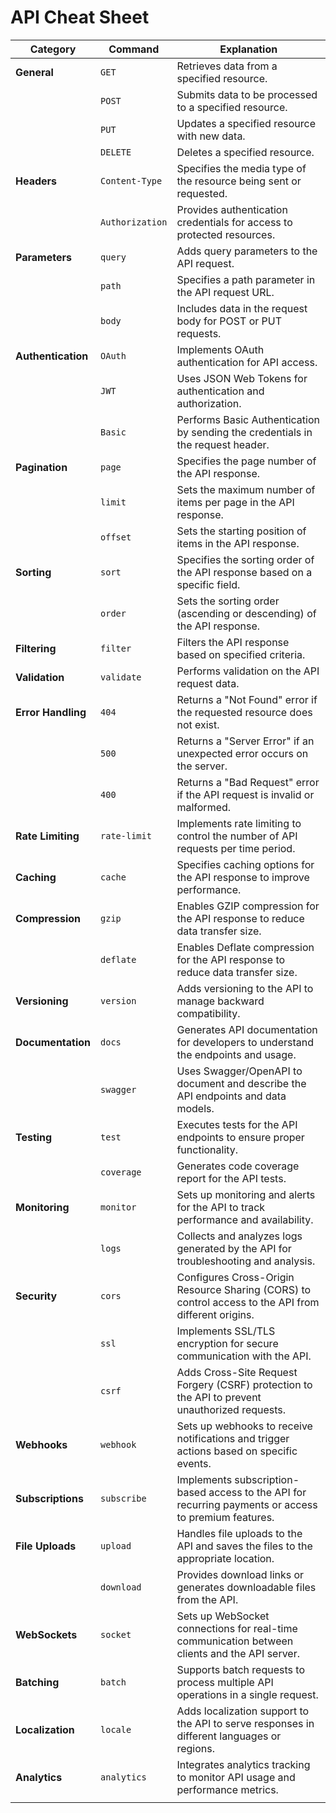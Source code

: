 # API Cheat Sheet

<table>
<thead>
<tr>
<th>Category</th>
<th>Command</th>
<th>Explanation</th>
</tr>
</thead>
<tbody>
<tr>
<td><strong>General</strong></td>
<td><code>GET</code></td>
<td>Retrieves data from a specified resource.</td>
</tr>
<tr>
<td></td>
<td><code>POST</code></td>
<td>Submits data to be processed to a specified resource.</td>
</tr>
<tr>
<td></td>
<td><code>PUT</code></td>
<td>Updates a specified resource with new data.</td>
</tr>
<tr>
<td></td>
<td><code>DELETE</code></td>
<td>Deletes a specified resource.</td>
</tr>
<tr>
<td><strong>Headers</strong></td>
<td><code>Content-Type</code></td>
<td>Specifies the media type of the resource being sent or requested.</td>
</tr>
<tr>
<td></td>
<td><code>Authorization</code></td>
<td>Provides authentication credentials for access to protected resources.</td>
</tr>
<tr>
<td><strong>Parameters</strong></td>
<td><code>query</code></td>
<td>Adds query parameters to the API request.</td>
</tr>
<tr>
<td></td>
<td><code>path</code></td>
<td>Specifies a path parameter in the API request URL.</td>
</tr>
<tr>
<td></td>
<td><code>body</code></td>
<td>Includes data in the request body for POST or PUT requests.</td>
</tr>
<tr>
<td><strong>Authentication</strong></td>
<td><code>OAuth</code></td>
<td>Implements OAuth authentication for API access.</td>
</tr>
<tr>
<td></td>
<td><code>JWT</code></td>
<td>Uses JSON Web Tokens for authentication and authorization.</td>
</tr>
<tr>
<td></td>
<td><code>Basic</code></td>
<td>Performs Basic Authentication by sending the credentials in the request header.</td>
</tr>
<tr>
<td><strong>Pagination</strong></td>
<td><code>page</code></td>
<td>Specifies the page number of the API response.</td>
</tr>
<tr>
<td></td>
<td><code>limit</code></td>
<td>Sets the maximum number of items per page in the API response.</td>
</tr>
<tr>
<td></td>
<td><code>offset</code></td>
<td>Sets the starting position of items in the API response.</td>
</tr>
<tr>
<td><strong>Sorting</strong></td>
<td><code>sort</code></td>
<td>Specifies the sorting order of the API response based on a specific field.</td>
</tr>
<tr>
<td></td>
<td><code>order</code></td>
<td>Sets the sorting order (ascending or descending) of the API response.</td>
</tr>
<tr>
<td><strong>Filtering</strong></td>
<td><code>filter</code></td>
<td>Filters the API response based on specified criteria.</td>
</tr>
<tr>
<td><strong>Validation</strong></td>
<td><code>validate</code></td>
<td>Performs validation on the API request data.</td>
</tr>
<tr>
<td><strong>Error Handling</strong></td>
<td><code>404</code></td>
<td>Returns a "Not Found" error if the requested resource does not exist.</td>
</tr>
<tr>
<td></td>
<td><code>500</code></td>
<td>Returns a "Server Error" if an unexpected error occurs on the server.</td>
</tr>
<tr>
<td></td>
<td><code>400</code></td>
<td>Returns a "Bad Request" error if the API request is invalid or malformed.</td>
</tr>
<tr>
<td><strong>Rate Limiting</strong></td>
<td><code>rate-limit</code></td>
<td>Implements rate limiting to control the number of API requests per time period.</td>
</tr>
<tr>
<td><strong>Caching</strong></td>
<td><code>cache</code></td>
<td>Specifies caching options for the API response to improve performance.</td>
</tr>
<tr>
<td><strong>Compression</strong></td>
<td><code>gzip</code></td>
<td>Enables GZIP compression for the API response to reduce data transfer size.</td>
</tr>
<tr>
<td></td>
<td><code>deflate</code></td>
<td>Enables Deflate compression for the API response to reduce data transfer size.</td>
</tr>
<tr>
<td><strong>Versioning</strong></td>
<td><code>version</code></td>
<td>Adds versioning to the API to manage backward compatibility.</td>
</tr>
<tr>
<td><strong>Documentation</strong></td>
<td><code>docs</code></td>
<td>Generates API documentation for developers to understand the endpoints and usage.</td>
</tr>
<tr>
<td></td>
<td><code>swagger</code></td>
<td>Uses Swagger/OpenAPI to document and describe the API endpoints and data models.</td>
</tr>
<tr>
<td><strong>Testing</strong></td>
<td><code>test</code></td>
<td>Executes tests for the API endpoints to ensure proper functionality.</td>
</tr>
<tr>
<td></td>
<td><code>coverage</code></td>
<td>Generates code coverage report for the API tests.</td>
</tr>
<tr>
<td><strong>Monitoring</strong></td>
<td><code>monitor</code></td>
<td>Sets up monitoring and alerts for the API to track performance and availability.</td>
</tr>
<tr>
<td></td>
<td><code>logs</code></td>
<td>Collects and analyzes logs generated by the API for troubleshooting and analysis.</td>
</tr>
<tr>
<td><strong>Security</strong></td>
<td><code>cors</code></td>
<td>Configures Cross-Origin Resource Sharing (CORS) to control access to the API from different origins.</td>
</tr>
<tr>
<td></td>
<td><code>ssl</code></td>
<td>Implements SSL/TLS encryption for secure communication with the API.</td>
</tr>
<tr>
<td></td>
<td><code>csrf</code></td>
<td>Adds Cross-Site Request Forgery (CSRF) protection to the API to prevent unauthorized requests.</td>
</tr>
<tr>
<td><strong>Webhooks</strong></td>
<td><code>webhook</code></td>
<td>Sets up webhooks to receive notifications and trigger actions based on specific events.</td>
</tr>
<tr>
<td><strong>Subscriptions</strong></td>
<td><code>subscribe</code></td>
<td>Implements subscription-based access to the API for recurring payments or access to premium features.</td>
</tr>
<tr>
<td><strong>File Uploads</strong></td>
<td><code>upload</code></td>
<td>Handles file uploads to the API and saves the files to the appropriate location.</td>
</tr>
<tr>
<td></td>
<td><code>download</code></td>
<td>Provides download links or generates downloadable files from the API.</td>
</tr>
<tr>
<td><strong>WebSockets</strong></td>
<td><code>socket</code></td>
<td>Sets up WebSocket connections for real-time communication between clients and the API server.</td>
</tr>
<tr>
<td><strong>Batching</strong></td>
<td><code>batch</code></td>
<td>Supports batch requests to process multiple API operations in a single request.</td>
</tr>
<tr>
<td><strong>Localization</strong></td>
<td><code>locale</code></td>
<td>Adds localization support to the API to serve responses in different languages or regions.</td>
</tr>
<tr>
<td><strong>Analytics</strong></td>
<td><code>analytics</code></td>
<td>Integrates analytics tracking to monitor API usage and performance metrics.</td>
</tr>
<tr>
<td></td>
<td></td>
<td></td>
</tr>
</tbody>
</table>
